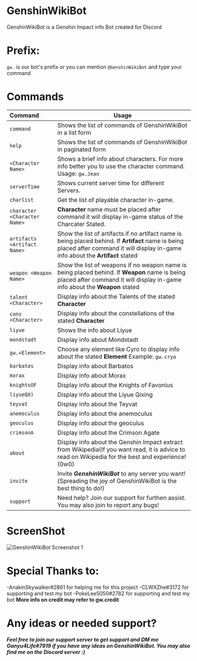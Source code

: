 <style>
.entity-header__image {
    border-radius: 50% !important;
    border: 3px solid gold;
    animation: float 5s ease-in-out infinite;
}

.entity-header__short-description {
    word-break: break-word;
    font-weight: 500;
    max-width: 42rem;
    color: #ffffff;
}

.entity-announcement {
    background: currentColor;
    border: var(--border-subtle-thin);
    word-break: break-word;
    padding: 20px;
    text-align: left;
    border-radius: 25px;
    background-color: rgba(0, 0, 0, 0.5);
}

.entity-announcement__header {
    background: currentColor;
    border: var(--border-subtle-thin);
    word-break: break-word;
    padding: 20px;
    text-align: left;
    border-radius: 25px;
    background-color: rgba(0, 0, 0, 0.5);
}

.entity-header__name {
    color: var(--text);
    font-weight: 900;
    color: #ffffff;
  	text-align: center;
  	font-family: New Century Schoolbook, TeX Gyre Schola, serif
}

.entity-header__button-text {
    background-color: rgba(1,1,1,0.3);
    color: white;
    font-size: larger;
    font-weight: bold;
}

.entity-table__cell {
    background-color: rgba(1,1,1,0.3);
    color: white;
    font-size: larger;
    font-weight: bold;
}



.entity-sidebar__button {
    background-color: rgba(1,1,1,0.3);
    color: white;
    font-size: larger;
    font-weight: bold;
}

  
@keyframes float {
  0% {
    box-shadow: 0 5px 15px 0px rgba(0, 0, 0, 0.6);
    -webkit-transform: translatey(0px);
            transform: translatey(0px);
  }
  50% {
    box-shadow: 0 25px 15px 0px rgba(0, 0, 0, 0.2);
    -webkit-transform: translatey(-30px);
            transform: translatey(-30px);
  }
  100% {
    box-shadow: 0 5px 15px 0px rgba(0, 0, 0, 0.6);
    -webkit-transform: translatey(0px);
            transform: translatey(0px);
  }
}

.entity-wrapper {
    background: linear-gradient( rgba(0, 0, 0, 0.6), rgba(0, 0, 0, 0.5) ), url(https://i.pinimg.com/originals/3e/e7/45/3ee7459cfdbce3cce499d2fd0583f5a9.jpg) no-repeat center center fixed;
    background-size: cover;
}

.entity-wrapper::-webkit-scrollbar {
	display: none;
}

body{
	scrollbar-width: none;
}

body::-webkit-scrollbar {
	display: none;
}

#menu {
	background: transparent;
}

.entity-content__description {
    background: currentColor;
    border: var(--border-subtle-thin);
    word-break: break-word;
    padding: 20px;
    text-align: left;
    border-radius: 25px;
    background-color: rgba(0, 0, 0, 0.5);
}

.entity-content__divider {
	display: none;
}

.entity-hint {
	display: none;
}

blockquote {
	background: linear-gradient(90deg, #363636 30%, #fff0 100%) !important;
}

@media screen and (max-width: 1140px)
.site-nav {
    background-color: rgba(0, 0, 0, 0);
}
</style>

# GenshinWikiBot
GenshinWikiBot is a Genshin Impact info Bot created for Discord

# Prefix:
`gw.` is our bot's prefix or you can mention `@GenshinWikiBot` and type your command

# Commands
| Command           | Usage |
| :------------- | ------------- |
| `command`  | Shows the list of commands of GenshinWikiBot in a list form  |
| `help`  | Shows the list of commands of GenshinWikiBot in paginated form  |
| `<Character Name>`  | Shows a brief info about characters. For more info better you to use the character command. Usage: `gw.Jean`  |
| `serverTime`  | Shows current server time for different Servers.  |
| `charlist`  | Get the list of playable character in-game.  |
| `character <Character Name>`  | **Character** name must be placed after command it will display in-game status of the Charcater Stated.  |
| `artifacts <Artifact Name>`  | Show the list of artifacts if no artifact name is being placed behind. If **Artifact** name is being placed after command it will display in-game info about the **Artifact** stated  |
| `weapon <Weapon Name>`  | Show the list of weapons if no weapon name is being placed behind. If **Weapon** name is being placed after command it will display in-game info about the **Weapon** stated  |
| `talent <Character>`  | Display info about the Talents of the stated **Character**  |
| `cons <Character>`  | Display info about the constellations of the stated **Character**  |
| `liyue`  | Shows the info about Liyue  |
| `mondstadt`  | Display info about Mondstadt  |
| `gw.<Element>`  | Choose any element like Cyro to display info about the stated **Element** Example: `gw.cryo`  |
| `barbatos`  | Display info about Barbatos  |
| `morax`  | Display info about Morax  |
| `knightsOF`   | Display info about the Knights of Favonius  |
| `liyueQX)`     | Display info about the Liyue Qixing  |
| `teyvat`  | Display info about the Teyvat  |
| `anemoculus`  | Display info about the anemoculus  |
| `geoculus`  | Display info about the geoculus  |
| `crimsonA`  | Display info about the Crimson Agate  |
| `about`  | Display info about the Genshin Impact extract from Wikipedia(If you want read, it is advice to read on Wikipedia for the best and experience! (0w0)  |
| `invite`  | Invite ***GenshinWikiBot*** to any server you want!(Spreading the joy of GenshinWikiBot is the best thing to do!)  |
| `support`  | Need help? Join our support for furthen assist. You may also join to report any bugs!  |

# ScreenShot
![GenshinWikiBot Screenshot 1](https://i.ibb.co/0mj3PT3/screenshots-Discord-9-3-2021-8-26-48-AM-2.png=100x)

# Special Thanks to:
-AnakinSkywalker#2861 for helping me for this project
-CLWXZhe#3172 for supporting and test my bot
-PokeLee5050#2782 for supporting and test my bot
**More info on credit may refer to gw.credit**

# Any ideas or needed support?
***Feel free to join our support server to get support and DM me Ganyu4Life#7919 if you have any ideas on GenshinWikiBot. You may also find me on the Discord server :)***
